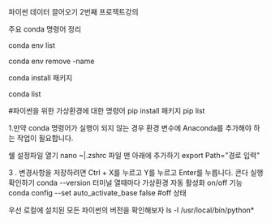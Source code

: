 파이썬 데이터 끌어오기 2번째 프로젝트강의

주요 conda 명령어 정리

conda env list

conda env remove -name 

conda install 패키지

conda list

#파이썬을 위한 가상환경에 대한 명령어
pip install 패키지
pip list


1.만약 conda 명령어가 실행이 되지 않는 경우 환경 변수에 Anaconda를 추가해야 하는 작업이 필요합니다.

쉘 설정파일 열기
nano ~|.zshrc
파일 맨 아래에 추가하기
export Path="경로 입력"

3 . 변경사항을 저장하려면 Ctrl + X를 누르고 Y를 누르고 Enter를 누릅니다.
콘다 실행 확인하기
conda --version 
터미널 열때마다 가상환경 자동 활성화 on/off 기능
conda config --set auto_activate_base false  #off 상태

우선 로컬에 설치된 모든 파이썬의 버전을 확인해보자
ls -l /usr/local/bin/python*